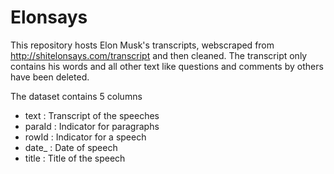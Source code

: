 # Elonsays
This repository hosts Elon Musk's transcripts, webscraped from http://shitelonsays.com/transcript and then cleaned.
The transcript only contains his words and all other text like questions and comments by others have been deleted.

The dataset contains 5 columns

- text   : Transcript of the speeches
- paraId : Indicator for paragraphs
- rowId  : Indicator for a speech
- date_  : Date of speech
- title  : Title of the speech
